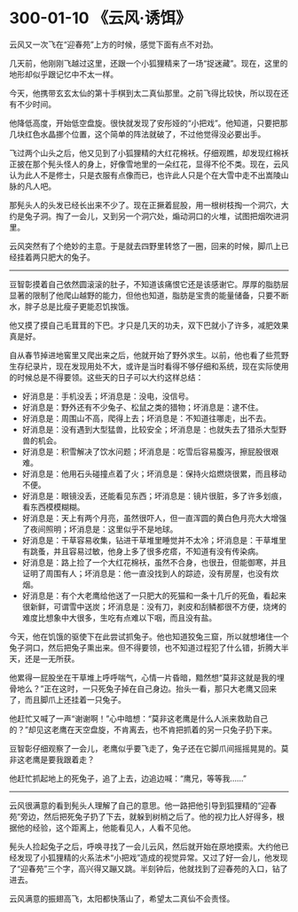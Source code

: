 # 300-01-10 《云风·诱饵》

云风又一次飞在“迎春苑”上方的时候，感觉下面有点不对劲。

几天前，他刚刚飞越过这里，还跟一个小狐狸精来了一场“捉迷藏”。现在，这里的地形却似乎跟记忆中不太一样。

今天，他携带玄玄太仙的第十手棋到太二真仙那里。之前飞得比较快，所以现在还有不少时间。

他降低高度，开始低空盘旋。很快就发现了安彤娅的“小把戏”。他知道，只要把那几块红色水晶挪个位置，这个简单的阵法就破了，不过他觉得没必要出手。

飞过两个山头之后，他又见到了小狐狸精的大红花棉袄。仔细观瞧，却发现红棉袄正披在那个髡头怪人的身上，好像雪地里的一朵红花，显得不伦不类。现在，云风认为此人不是修士，只是衣服有点像而已，也许此人只是个在大雪中走不出嵩陵山脉的凡人吧。

那髡头人的头发已经长出来不少了。现在正撅着屁股，用一根树枝掏一个洞穴，大约是兔子洞。掏了一会儿，又到另一个洞穴处，煽动洞口的火堆，试图把烟吹进洞里。

云风突然有了个绝妙的主意。于是就去四野里转悠了一圈，回来的时候，脚爪上已经挂着两只肥大的兔子。

***

豆智彰摸着自己依然圆滚滚的肚子，不知道该痛恨它还是该感谢它。厚厚的脂肪层显著的限制了他爬山越野的能力，但他也知道，脂肪是宝贵的能量储备，只要不断水，胖子总是比瘦子更能忍饥挨饿。

他又摸了摸自己毛茸茸的下巴。才只是几天的功夫，双下巴就小了许多，减肥效果真是好。

自从春节掉进地窖里又爬出来之后，他就开始了野外求生。以前，他也看了些荒野生存纪录片，现在发现用处不大，或许是当时看得不够仔细和系统，现在实际使用的时候总是不得要领。这些天的日子可以大约这样总结：

* 好消息是：手机没丢；坏消息是：没电，没信号。
* 好消息是：野外还有不少兔子、松鼠之类的猎物；坏消息是：逮不住。
* 好消息是：周围山不高，爬得上去；坏消息是：不知道往哪走，出不去。
* 好消息是：没有遇到大型猛兽，比较安全；坏消息是：也就失去了猎杀大型野兽的机会。
* 好消息是：积雪解决了饮水问题；坏消息是：吃雪后容易腹泻，擦屁股很艰难。 
* 好消息是：他用石头碰撞点着了火；坏消息是：保持火焰燃烧很累，而且移动不便。
* 好消息是：眼镜没丢，还能看见东西；坏消息是：镜片很脏，多了许多划痕，看东西模模糊糊。
* 好消息是：天上有两个月亮，虽然很吓人，但一直浑圆的黄白色月亮大大增强了夜间照明；坏消息是：这里似乎不是地球。
* 好消息是：干草容易收集，钻进干草堆里睡觉并不太冷；坏消息是：干草堆里有跳蚤，并且容易过敏，他身上多了很多疙瘩，不知道有没有传染病。 
* 好消息是：路上捡了一个大红花棉袄，虽然不合身，也很丑，但能御寒，并且证明了周围有人；坏消息是：他一直没找到人的踪迹，没有房屋，也没有炊烟。
* 好消息是：有个大老鹰给他送了一只肥大的死猫和一条十几斤的死鱼，看起来很新鲜，可谓雪中送炭；坏消息是：没有刀，剥皮和刮鳞都很不方便，烧烤的难度比想象中大很多，生吃有点难以下咽，而且没有盐。

今天，他在饥饿的驱使下在此尝试抓兔子。他也知道狡兔三窟，所以就想堵住一个兔子洞口，然后把兔子熏出来。但不得要领，也不知道过程犯了什么错，折腾大半天，还是一无所获。

他累得一屁股坐在干草堆上呼呼喘气，心情一片昏暗，黯然想“莫非这就是我的埋骨地么？”正在这时，一只死兔子掉在自己身边。抬头一看，那只大老鹰又回来了，而且脚爪上还挂着一只兔子。

他赶忙又喊了一声“谢谢啊！”心中暗想：“莫非这老鹰是什么人派来救助自己的？”却见这老鹰在天空盘旋，不肯离去，也不肯把抓着的另一只兔子扔下来。

豆智彰仔细观察了一会儿，老鹰似乎要飞走了，兔子还在它脚爪间摇摇晃晃的。莫非这老鹰是要我跟着走？

他赶忙抓起地上的死兔子，追了上去，边追边喊：“鹰兄，等等我……”

***

云风很满意的看到髡头人理解了自己的意思。他一路把他引导到狐狸精的“迎春苑”旁边，然后把死兔子扔了下去，就躲到树梢之后了。他的视力比人好得多，根据他的经验，这个距离上，他能看见人，人看不见他。

髡头人捡起兔子之后，呼唤寻找了一会儿云风，然后就开始在原地摸索。大约他已经发现了小狐狸精的火系法术“小把戏”造成的视觉异常。又过了好一会儿，他发现了“迎春苑”三个字，高兴得又蹦又跳。半刻钟后，他就找到了迎春苑的入口，钻了进去。

云风满意的振翅高飞，太阳都快落山了，希望太二真仙不会责怪。